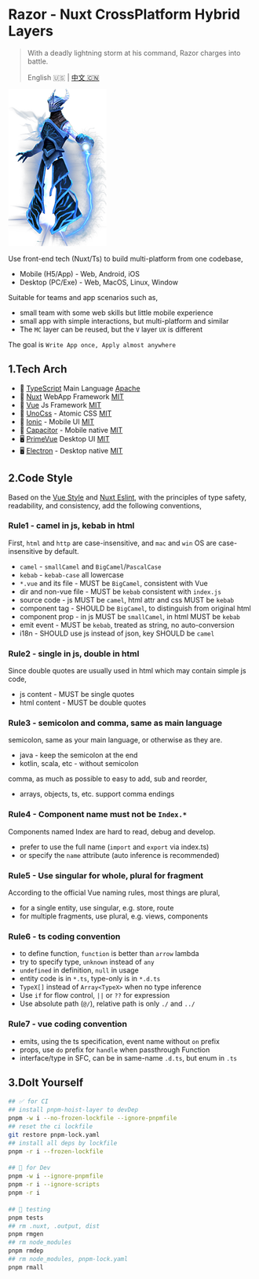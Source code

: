 ﻿# Razor - Nuxt CrossPlatform Hybrid Layers

> With a deadly lightning storm at his command, Razor charges into battle.
>
> English 🇺🇸 | [中文 🇨🇳](readme-zh.md)

![razor](./razor.png)

Use front-end tech (Nuxt/Ts) to build multi-platform from one codebase,

* Mobile (H5/App) - Web, Android, iOS
* Desktop (PC/Exe) - Web, MacOS, Linux, Window

Suitable for teams and app scenarios such as,

* small team with some web skills but little mobile experience
* small app with simple interactions, but multi-platform and similar
* The `MC` layer can be reused, but the `V` layer `UX` is different

The goal is `Write App once, Apply almost anywhere`

## 1.Tech Arch

* 💎 [TypeScript](https://www.typescriptlang.org) Main Language [Apache]
* 🚀 [Nuxt](https://nuxt.com) WebApp Framework [MIT]
* 🧩 [Vue](https://vuejs.org) Js Framework [MIT]
* 💄 [UnoCss](https://unocss.dev) - Atomic CSS [MIT]
* 📱 [Ionic](https://ionicframework.com) - Mobile UI [MIT]
* 📱 [Capacitor](https://capacitorjs.com) - Mobile native [MIT]
* 🖥️ [PrimeVue](https://primevue.org) Desktop UI [MIT]
* 🖥️ [Electron](https://capacitor-community.github.io/electron) - Desktop native [MIT]

[MIT]: https://opensource.org/licenses/MIT
[Apache]: https://www.apache.org/licenses/LICENSE-2.0.html

## 2.Code Style

Based on the [Vue Style](https://vuejs.org/style-guide/) and [Nuxt Eslint](https://nuxt.com/docs/guide/concepts/code-style), with the principles of
type safety, readability, and consistency, add the following conventions,

### Rule1 - camel in js, kebab in html

First, `html` and `http` are case-insensitive, and `mac` and `win` OS are case-insensitive by default.

* `camel` - `smallCamel` and `BigCamel`/`PascalCase`
* `kebab` - `kebab-case` all lowercase
* `*.vue` and its file - MUST be `BigCamel`, consistent with Vue
* dir and non-vue file - MUST be `kebab` consistent with `index.js`
* source code - js MUST be `camel`, html attr and css MUST be `kebab`
* component tag - SHOULD be `BigCamel`, to distinguish from original html
* component prop - in js MUST be `smallCamel`, in html MUST be `kebab`
* emit event - MUST be `kebab`, treated as string, no auto-conversion
* i18n - SHOULD use js instead of json, key SHOULD be `camel`

### Rule2 - single in js, double in html

Since double quotes are usually used in html which may contain simple js code,

* js content - MUST be single quotes
* html content - MUST be double quotes

### Rule3 - semicolon and comma, same as main language

semicolon, same as your main language, or otherwise as they are.

* java - keep the semicolon at the end
* kotlin, scala, etc - without semicolon

comma, as much as possible to easy to add, sub and reorder,

* arrays, objects, ts, etc. support comma endings

### Rule4 - Component name must not be `Index.*`

Components named Index are hard to read, debug and develop.

* prefer to use the full name (`import` and `export` via index.ts)
* or specify the `name` attribute (auto inference is recommended)

### Rule5 - Use singular for whole, plural for fragment

According to the official Vue naming rules, most things are plural,

* for a single entity, use singular, e.g. store, route
* for multiple fragments, use plural, e.g. views, components

### Rule6 - ts coding convention

* to define function, `function` is better than `arrow` lambda
* try to specify type, `unknown` instead of `any`
* `undefined` in definition, `null` in usage
* entity code is in `*.ts`, type-only is in `*.d.ts`
* `TypeX[]` instead of `Array<TypeX>` when no type inference
* Use `if` for flow control, `||` or `??` for expression
* Use absolute path (`@/`), relative path is only `./` and `../`

### Rule7 - vue coding convention

* emits, using the ts specification, event name without `on` prefix
* props, use `do` prefix for `handle` when passthrough Function
* interface/type in SFC, can be in same-name `.d.ts`, but enum in `.ts`

## 3.DoIt Yourself

```bash
## ✅ for CI
## install pnpm-hoist-layer to devDep
pnpm -w i --no-frozen-lockfile --ignore-pnpmfile
## reset the ci lockfile
git restore pnpm-lock.yaml
## install all deps by lockfile
pnpm -r i --frozen-lockfile

## 💚 for Dev
pnpm -w i --ignore-pnpmfile
pnpm -r i --ignore-scripts
pnpm -r i

## 🧪 testing
pnpm tests
## rm .nuxt, .output, dist
pnpm rmgen
## rm node_modules
pnpm rmdep
## rm node_modules, pnpm-lock.yaml
pnpm rmall
```
